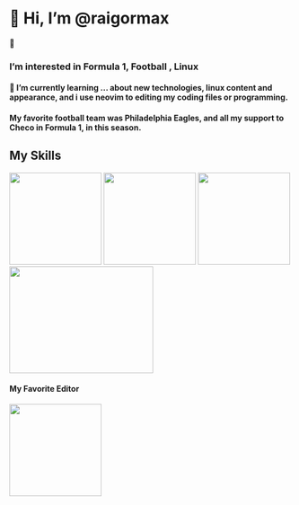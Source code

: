 <!DOCTYPE>
<html lang="es">
  <head>
  </head>
  <body>
    <div>
      <h1>👋 Hi, I’m @raigormax</h1>
      👀 <h3>I’m interested in <strong>Formula 1</strong>,<strong> Football </strong>,<strong> Linux </strong></h3>
        <h4>🌱 I’m currently learning ... about new technologies, linux content and appearance, and i use neovim to editing my coding files or programming.</h4>
<h4> My favorite football team was Philadelphia Eagles, and all my support to Checo in Formula 1, in this season.</h4>
    </div>
    <div>
      <h2>My Skills</h2>
      <div class="skills">
        <img style="width: 164px; height: 164px; " src="https://images.vexels.com/media/users/3/166403/isolated/preview/a5a33bf3004830a2bd581e9fa65de660-javascript-programming-language-icon-by-vexels.png">
        <img style="width: 164px; height: 164px;" src="https://www.designbust.com/download/240/png/php_icon512.png">
        <img style="width: 164px; height: 164px;" src="https://icons.iconarchive.com/icons/dakirby309/simply-styled/256/OS-Linux-icon.png">
        <img style="width: 256px; height: 190px;" src="https://png.pngitem.com/pimgs/s/206-2069813_file-css-and-html-css-logo-svg-hd.png">
      </div>
      <div class="myFavoriteEditor">
        <h4>My Favorite Editor</h4>
       <img style="width: 164px; height: 164px" src="http://koron.github.io/vimconf-2014-koron/images/vim-logo-large.png">
      </div>
    </div>
  </body>
</html>
<!---
raigormax37417/raigormax37417 is a ✨ special ✨ repository because its `README.md` (this file) appears on your GitHub profile.
You can click the Preview link to take a look at your changes.
--->
